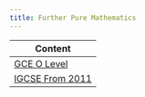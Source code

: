 ```yaml
---
title: Further Pure Mathematics
---
```

| Content |
| ---- |
| [GCE O Level](gce-o-level) |
| [IGCSE From 2011](igcse-from-2011) |
